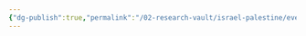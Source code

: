 ```yaml
---
{"dg-publish":true,"permalink":"/02-research-vault/israel-palestine/events/1985-2000-south-lebanon-conflict/","created":"2025-08-20T16:35:44.510-04:00","updated":"2025-08-21T16:56:48.999-04:00"}
---
```


